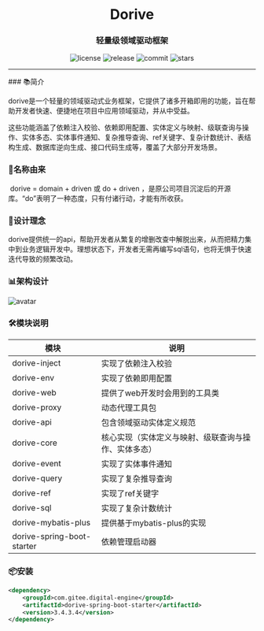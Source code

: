 <h1 align="center">Dorive</h1>
<h3 align="center">轻量级领域驱动框架</h3>
<p align="center">
  <img src="https://img.shields.io/github/license/chentaoah/dorive" alt="license">
  <img src="https://img.shields.io/github/v/release/chentaoah/dorive?display_name=tag&include_prereleases" alt="release">
  <img src="https://img.shields.io/github/commit-activity/y/chentaoah/dorive" alt="commit">
  <img src="https://img.shields.io/github/stars/chentaoah/dorive?color=%231890FF&style=flat-square" alt="stars">
</p>
<hr/>
###  📚简介

​		dorive是一个轻量的领域驱动式业务框架，它提供了诸多开箱即用的功能，旨在帮助开发者快速、便捷地在项目中应用领域驱动，并从中受益。

​		这些功能涵盖了依赖注入校验、依赖即用配置、实体定义与映射、级联查询与操作、实体多态、实体事件通知、复杂推导查询、ref关键字、复杂计数统计、表结构生成、数据库逆向生成、接口代码生成等，覆盖了大部分开发场景。

###  🎁名称由来

​		dorive = domain + driven 或 do + driven ，是原公司项目沉淀后的开源库。“do”表明了一种态度，只有付诸行动，才能有所收获。

###  🍺设计理念

​		dorive提供统一的api，帮助开发者从繁复的增删改查中解脱出来，从而把精力集中到业务逻辑开发中。理想状态下，开发者无需再编写sql语句，也将无惧于快速迭代导致的频繁改动。

### 📊架构设计

![avatar](https://gitee.com/digital-engine/dorive/raw/master/doc/img/framework.png)

###  🛠️模块说明

| 模块                       | 说明                                                 |
| -------------------------- | ---------------------------------------------------- |
| dorive-inject              | 实现了依赖注入校验                                   |
| dorive-env                 | 实现了依赖即用配置                                   |
| dorive-web                 | 提供了web开发时会用到的工具类                        |
| dorive-proxy               | 动态代理工具包                                       |
| dorive-api                 | 包含领域驱动实体定义规范                             |
| dorive-core                | 核心实现（实体定义与映射、级联查询与操作、实体多态） |
| dorive-event               | 实现了实体事件通知                                   |
| dorive-query               | 实现了复杂推导查询                                   |
| dorive-ref                 | 实现了ref关键字                                      |
| dorive-sql                 | 实现了复杂计数统计                                   |
| dorive-mybatis-plus        | 提供基于mybatis-plus的实现                           |
| dorive-spring-boot-starter | 依赖管理启动器                                       |

###  📦安装

```xml
<dependency>
    <groupId>com.gitee.digital-engine</groupId>
    <artifactId>dorive-spring-boot-starter</artifactId>
    <version>3.4.3.4</version>
</dependency>
```

